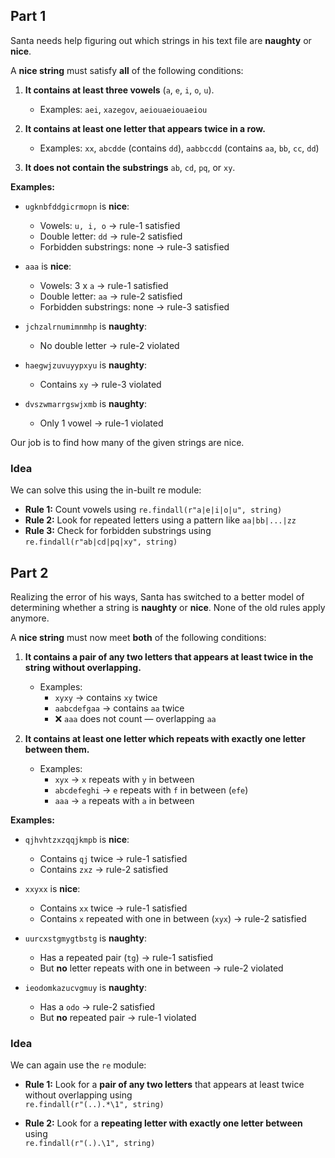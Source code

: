 ## Part 1

Santa needs help figuring out which strings in his text file are **naughty** or **nice**.

A **nice string** must satisfy **all** of the following conditions:

1. **It contains at least three vowels** (`a`, `e`, `i`, `o`, `u`).
   - Examples: `aei`, `xazegov`, `aeiouaeiouaeiou`

2. **It contains at least one letter that appears twice in a row.**
   - Examples: `xx`, `abcdde` (contains `dd`), `aabbccdd` (contains `aa`, `bb`, `cc`, `dd`)

3. **It does not contain the substrings** `ab`, `cd`, `pq`, or `xy`.

**Examples:**

- `ugknbfddgicrmopn` is **nice**:
  - Vowels: `u, i, o` → rule-1 satisfied
  - Double letter: `dd` → rule-2 satisfied
  - Forbidden substrings: none → rule-3 satisfied

- `aaa` is **nice**:
  - Vowels: 3 x `a` → rule-1 satisfied
  - Double letter: `aa` → rule-2 satisfied
  - Forbidden substrings: none → rule-3 satisfied

- `jchzalrnumimnmhp` is **naughty**:
  - No double letter → rule-2 violated

- `haegwjzuvuyypxyu` is **naughty**:
  - Contains `xy` → rule-3 violated

- `dvszwmarrgswjxmb` is **naughty**:
  - Only 1 vowel → rule-1 violated

Our job is to find how many of the given strings are nice.

### Idea

We can solve this using the in-built re module:

- **Rule 1:** Count vowels using `re.findall(r"a|e|i|o|u", string)`
- **Rule 2:** Look for repeated letters using a pattern like `aa|bb|...|zz`
- **Rule 3:** Check for forbidden substrings using `re.findall(r"ab|cd|pq|xy", string)`

## Part 2

Realizing the error of his ways, Santa has switched to a better model of determining whether a string is **naughty** or **nice**. None of the old rules apply anymore.

A **nice string** must now meet **both** of the following conditions:

1. **It contains a pair of any two letters that appears at least twice in the string without overlapping.**
   - Examples: 
     - `xyxy` → contains `xy` twice
     - `aabcdefgaa` → contains `aa` twice
     - ❌ `aaa` does not count — overlapping `aa`

2. **It contains at least one letter which repeats with exactly one letter between them.**
   - Examples:
     - `xyx` → `x` repeats with `y` in between
     - `abcdefeghi` → `e` repeats with `f` in between (`efe`)
     - `aaa` → `a` repeats with `a` in between

**Examples:**

- `qjhvhtzxzqqjkmpb` is **nice**:
  - Contains `qj` twice → rule-1 satisfied
  - Contains `zxz` → rule-2 satisfied

- `xxyxx` is **nice**:
  - Contains `xx` twice → rule-1 satisfied
  - Contains `x` repeated with one in between (`xyx`) → rule-2 satisfied

- `uurcxstgmygtbstg` is **naughty**:
  - Has a repeated pair (`tg`) → rule-1 satisfied
  - But **no** letter repeats with one in between → rule-2 violated

- `ieodomkazucvgmuy` is **naughty**:
  - Has a `odo` → rule-2 satisfied
  - But **no** repeated pair → rule-1 violated

### Idea

We can again use the `re` module:

- **Rule 1:** Look for a **pair of any two letters** that appears at least twice without overlapping using  
  `re.findall(r"(..).*\1", string)`

- **Rule 2:** Look for a **repeating letter with exactly one letter between** using  
  `re.findall(r"(.).\1", string)`
